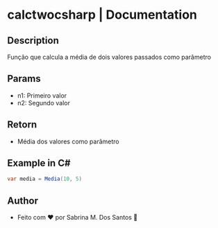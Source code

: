 # calctwocsharp | Documentation
 
## Description

Função que calcula a média de dois valores passados como parâmetro

## Params

- n1: Primeiro valor
- n2: Segundo valor

## Retorn

- Média dos valores como parâmetro

## Example in C#

```csharp
var media = Media(10, 5)
```

## Author
- Feito com ❤️ por Sabrina M. Dos Santos 🚀
